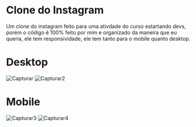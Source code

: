 # Clone do Instagram

Um clone do instagram feito para uma ativdade do curso estartando devs, porém o código é 100% feito por mim e organizado da maneira que eu queria, ele tem responsividade, ele tem tanto para o mobile quanto desktop.

# Desktop
![Capturar](https://user-images.githubusercontent.com/75694617/126852043-c5eaee52-9e3d-40e1-91c1-cd9e12e106ad.PNG)
![Capturar2](https://user-images.githubusercontent.com/75694617/126852045-8388f6fa-6f8d-4226-9597-d141499199e7.PNG)

# Mobile
![Capturar3](https://user-images.githubusercontent.com/75694617/126852046-04be4006-69dd-4cb1-b4a2-79d1bed0b6c1.PNG)
![Capturar4](https://user-images.githubusercontent.com/75694617/126852048-85ae2699-0bc3-49ed-bd2d-36cd55ff166e.PNG)

